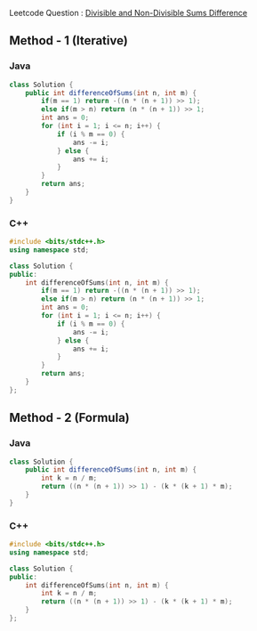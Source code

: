 Leetcode Question : [Divisible and Non-Divisible Sums Difference](https://leetcode.com/problems/divisible-and-non-divisible-sums-difference/)

## Method - 1 (Iterative)

### Java

```java
class Solution {
    public int differenceOfSums(int n, int m) {
        if(m == 1) return -((n * (n + 1)) >> 1);
        else if(m > n) return (n * (n + 1)) >> 1;
        int ans = 0;
        for (int i = 1; i <= n; i++) {
            if (i % m == 0) {
                ans -= i;
            } else {
                ans += i;
            }
        }
        return ans;
    }
}
```

### C++

```cpp
#include <bits/stdc++.h>
using namespace std;

class Solution {
public:
    int differenceOfSums(int n, int m) {
        if(m == 1) return -((n * (n + 1)) >> 1);
        else if(m > n) return (n * (n + 1)) >> 1;
        int ans = 0;
        for (int i = 1; i <= n; i++) {
            if (i % m == 0) {
                ans -= i;
            } else {
                ans += i;
            }
        }
        return ans;
    }
};
```

## Method - 2 (Formula)

### Java

```java
class Solution {
    public int differenceOfSums(int n, int m) {
        int k = n / m;
        return ((n * (n + 1)) >> 1) - (k * (k + 1) * m);
    }
}
```

### C++

```cpp
#include <bits/stdc++.h>
using namespace std;

class Solution {
public:
    int differenceOfSums(int n, int m) {
        int k = n / m;
        return ((n * (n + 1)) >> 1) - (k * (k + 1) * m);
    }
};
```
